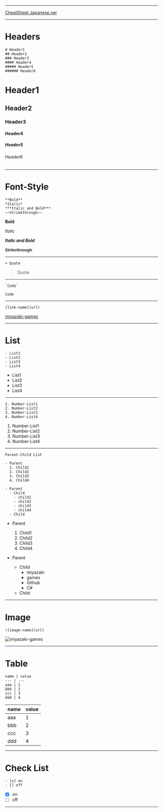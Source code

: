 ---------

[CheatSheet Japanese.ver](https://github.com/miyazaki-games/Github-MarkDown-Cheat-sheet/blob/main/MarkDown%20%E3%83%81%E3%83%BC%E3%83%88%E3%82%B7%E3%83%BC%E3%83%88.md)

---------

# Headers

```
# Header1
## Header2
### Header3
#### Header4
##### Header5
###### Header6
```

# Header1

## Header2

### Header3

#### Header4

##### Header5

###### Header6

---------

# Font-Style

```
**Bold**
*Italic*
***Italic and Bold***
~~Strikethrough~~
```
**Bold**

*Italic*

***Italic and Bold***

~~Strikethrough~~

--------

```
> Quote
```

> Quote

--------

```
`Code`
```

`Code`

--------

```
[link-name](url)
```

[miyazaki-games](https://github.com/miyazaki-games)

--------

# List

```
- List1
- List2
- List3
- List4
```
- List1
- List2
- List3
- List4

--------

```
1. Number-List1
2. Number-List2
3. Number-List3
4. Number-List4
```
1. Number-List1
2. Number-List2
3. Number-List3
4. Number-List4

--------

```
Parent-Child List

- Parent
  1. Child1
  2. Child2
  3. Child3
  4. Child4
  
- Parent
  - Child
    - child1
    - child2
    - child3
    - child4
  - Child
```
- Parent
  1. Child1
  2. Child2
  3. Child3
  4. Child4

- Parent
  - Child
    - miyazaki
    - games
    - Github
    - C#
  - Child

--------

# Image

```
![image-name](url)
```

![miyazaki-games](https://user-images.githubusercontent.com/91735755/136644729-a0958aa7-7f7c-4e25-b5f6-0b89d98ab068.jpg)

--------

# Table

```
name | value
--- | ---
aaa | 1
bbb | 2
ccc | 3
ddd | 4
```

name | value
--- | ---
aaa | 1
bbb | 2
ccc | 3
ddd | 4

--------

# Check List

```
- [x] on
- [] off
```

- [x] on
- [ ] off

--------
